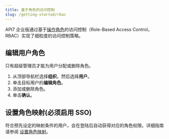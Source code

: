 ```yaml
---
title: 基于角色的访问控制
slug: /getting-started/rbac
---
```


API7 企业版通过基于[操作角色](../key-concepts/roles.md)的访问控制（Role-Based Access Control，RBAC）实现了细粒度的访问控制策略。

## 编辑用户角色

只有超级管理员才能为用户分配或删除角色。

1. 从顶部导航栏选择**组织**，然后选择**用户**。
2. 单击目标用户的**编辑角色**。
3. 添加或删除角色。
4. 单击**确认**。

## 设置角色映射(必须启用 SSO)

符合预先设定的映射条件的用户，会在登陆后自动获得对应的角色权限。详细指南请参阅 [设置角色映射](../best-practices/sso.md#set-role-mapping)。
